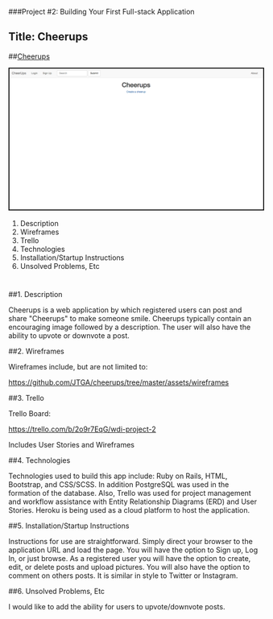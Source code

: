 ###Project #2: Building Your First Full-stack Application

## Title: Cheerups

##[Cheerups](https://protected-bayou-8659.herokuapp.com/)

<img src="assets/AppScreenShot.png" style="border-style: solid; border-width: 2px;">

1.  Description
2.  Wireframes
3.  Trello
4.  Technologies
5.  Installation/Startup Instructions
6.  Unsolved Problems, Etc

#


##1.  Description

Cheerups is a web application by which registered users can post and share "Cheerups" to make someone smile.  Cheerups typically contain an encouraging image followed by a description.  The user will also have the ability to upvote or downvote a post.

##2.  Wireframes

Wireframes include, but are not limited to: 

https://github.com/JTGA/cheerups/tree/master/assets/wireframes

##3.  Trello

Trello Board:

https://trello.com/b/2o9r7EqG/wdi-project-2

Includes User Stories and Wireframes

##4.  Technologies

Technologies used to build this app include:  Ruby on Rails, HTML, Bootstrap, and CSS/SCSS.  In addition PostgreSQL was used in the formation of the database.  Also, Trello was used for project management and workflow assistance with Entity Relationship Diagrams (ERD) and User Stories.  Heroku is being used as a cloud platform to host the application.

##5.  Installation/Startup Instructions

Instructions for use are straightforward.  Simply direct your browser to the application URL and load the page.  You will have the option to Sign up, Log In, or just browse.  As a registered user you will have the option to create, edit, or delete posts and upload pictures.   You will also have the option to comment on others posts.  It is similar in style to Twitter or Instagram.

##6.  Unsolved Problems, Etc

I would like to add the ability for users to upvote/downvote posts.




















